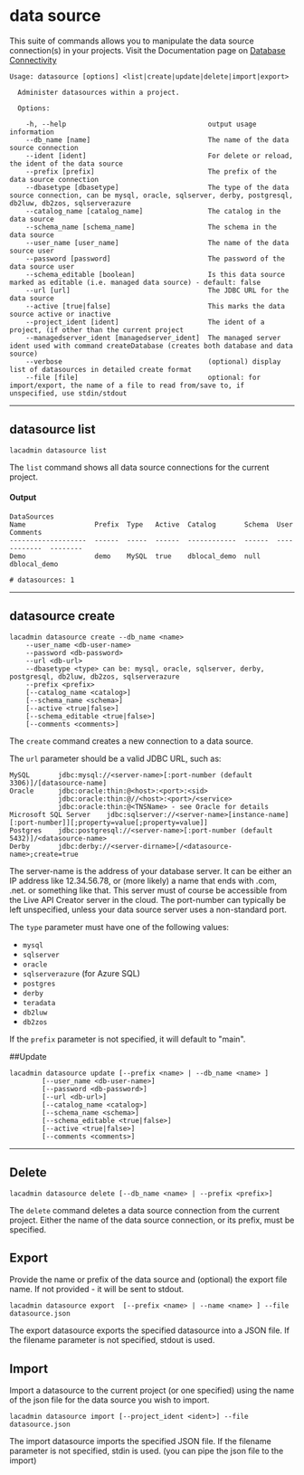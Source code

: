 # data source
This suite of commands allows you to manipulate the data source connection(s) in your projects. 
Visit the Documentation page on [Database Connectivity](https://docops.ca.com/ca-live-api-creator/5-0/en/creating-apis/database-connectivity)
                                                                                               
```
Usage: datasource [options] <list|create|update|delete|import|export>

  Administer datasources within a project.

  Options:

    -h, --help                                   output usage information
    --db_name [name]                             The name of the data source connection
    --ident [ident]                              For delete or reload, the ident of the data source
    --prefix [prefix]                            The prefix of the data source connection
    --dbasetype [dbasetype]                      The type of the data source connection, can be mysql, oracle, sqlserver, derby, postgresql, db2luw, db2zos, sqlserverazure
    --catalog_name [catalog_name]                The catalog in the data source
    --schema_name [schema_name]                  The schema in the data source
    --user_name [user_name]                      The name of the data source user
    --password [password]                        The password of the data source user
    --schema_editable [boolean]                  Is this data source marked as editable (i.e. managed data source) - default: false
    --url [url]                                  The JDBC URL for the data source
    --active [true|false]                        This marks the data source active or inactive
    --project_ident [ident]                      The ident of a project, (if other than the current project
    --managedserver_ident [managedserver_ident]  The managed server ident used with command createDatabase (creates both database and data source)
    --verbose                                    (optional) display list of datasources in detailed create format
    --file [file]                                optional: for import/export, the name of a file to read from/save to, if unspecified, use stdin/stdout
```
***
## datasource list
    lacadmin datasource list

The `list` command shows all data source connections for the current project.

#### Output
    DataSources
    Name                 Prefix  Type   Active  Catalog       Schema  User          Comments
    -------------------  ------  -----  ------  ------------  ------  ------------  --------
    Demo                 demo    MySQL  true    dblocal_demo  null    dblocal_demo
    
    # datasources: 1

***
## datasource create
    lacadmin datasource create --db_name <name> 
    	--user_name <db-user-name> 
    	--password <db-password>
    	--url <db-url> 
    	--dbasetype <type> can be: mysql, oracle, sqlserver, derby, postgresql, db2luw, db2zos, sqlserverazure
    	--prefix <prefix>
    	[--catalog_name <catalog>] 
    	[--schema_name <schema>] 
    	[--active <true|false>]
    	[--schema_editable <true|false>]
    	[--comments <comments>]

The `create` command creates a new connection to a data source.

The `url` parameter should be a valid JDBC URL, such as:

    MySQL	    jdbc:mysql://<server-name>[:port-number (default 3306)]/[datasource-name]	
    Oracle	    jdbc:oracle:thin:@<host>:<port>:<sid> 
                jdbc:oracle:thin:@//<host>:<port>/<service> 
                jdbc:oracle:thin:@<TNSName> - see Oracle for details
    Microsoft SQL Server	jdbc:sqlserver://<server-name>[instance-name][:port-number]][;property=value[;property=value]]
    Postgres	jdbc:postgresql://<server-name>[:port-number (default 5432)]/<datasource-name>	
    Derby	    jdbc:derby://<server-dirname>[/<datasource-name>;create=true	
    
The server-name is the address of your database server. It can be either an IP address like 12.34.56.78, or (more likely) a name that ends with .com, .net. or something like that. This server must of course be accessible from the Live API Creator server in the cloud. The port-number can typically be left unspecified, unless your data source server uses a non-standard port.


The `type` parameter must have one of the following values:

* `mysql`
* `sqlserver`
* `oracle`
* `sqlserverazure` (for Azure SQL)
* `postgres`
* `derby`
* `teradata`
* `db2luw`
* `db2zos`

If the `prefix` parameter is not specified, it will default to "main".

##Update

```
lacadmin datasource update [--prefix <name> | --db_name <name> ]
		[--user_name <db-user-name>] 
		[--password <db-password>]
    	[--url <db-url>] 
    	[--catalog_name <catalog>] 
    	[--schema_name <schema>] 
    	[--schema_editable <true|false>]
    	[--active <true|false>]
    	[--comments <comments>]
```

***
## Delete
    lacadmin datasource delete [--db_name <name> | --prefix <prefix>]

The `delete` command deletes a data source connection from the current project.
Either the name of the data source connection, or its prefix, must be specified.


## Export
Provide the name or prefix of the data source and (optional) the export file name. If not provided - it will be sent to stdout.
```
lacadmin datasource export  [--prefix <name> | --name <name> ] --file datasource.json
```
The export datasource exports the specified datasource into a JSON file. If the filename parameter is not specified, stdout is used.

## Import
Import a datasource to the current project (or one specified) using the name of the json file for the data source you wish to import.
```
lacadmin datasource import [--project_ident <ident>] --file datasource.json
```
The import datasource imports the specified JSON file. If the filename parameter is not specified, stdin is used. (you can pipe the json file to the import)


